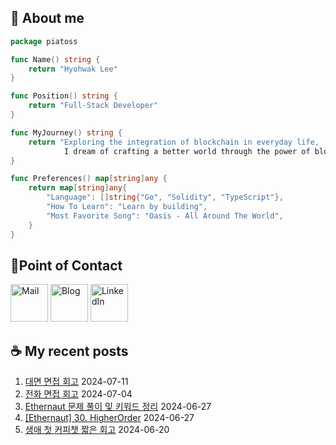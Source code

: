 ## 🐹 About me

```go
package piatoss

func Name() string {
    return "Hyohwak Lee"
}

func Position() string {
    return "Full-Stack Developer"
}

func MyJourney() string {
    return "Exploring the integration of blockchain in everyday life,
            I dream of crafting a better world through the power of blockchain."
}

func Preferences() map[string]any {
    return map[string]any{
        "Language": []string{"Go", "Solidity", "TypeScript"},
        "How To Learn": "Learn by building",
        "Most Favorite Song": "Oasis - All Around The World",
    }
}
```

## 📱Point of Contact

[<img alt="Mail" width="60px" src="https://img.icons8.com/?size=100&id=OumT4lIcOllS&format=png&color=000000" />][mail]
[<img alt="Blog" width="60px" src="https://img.icons8.com/?size=100&id=GsMdC9NCKCAD&format=png&color=000000"/>][blog]
[<img alt="LinkedIn" width="60px" src="https://img.icons8.com/?size=100&id=xuvGCOXi8Wyg&format=png&color=000000" />][linkedin]

[mail]: mailto:piatoss3612@gmail.com
[blog]: https://piatoss3612.tistory.com/
[linkedin]: https://www.linkedin.com/in/hyohwak-lee

## ☕ My recent posts

1. [대면 면접 회고](https://piatoss3612.tistory.com/178) 2024-07-11
2. [전화 면접 회고](https://piatoss3612.tistory.com/177) 2024-07-04
3. [Ethernaut 문제 풀이 및 키워드 정리](https://piatoss3612.tistory.com/176) 2024-06-27
4. [[Ethernaut] 30. HigherOrder](https://piatoss3612.tistory.com/175) 2024-06-27
5. [생애 첫 커피챗 짧은 회고](https://piatoss3612.tistory.com/173) 2024-06-20

